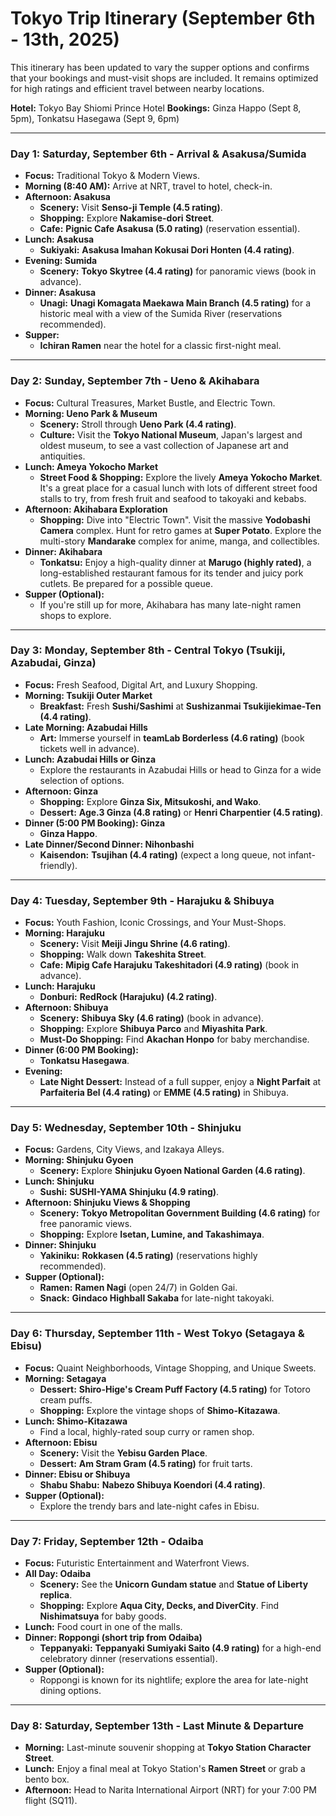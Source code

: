 # Tokyo Trip Itinerary (September 6th - 13th, 2025)

This itinerary has been updated to vary the supper options and confirms that your bookings and must-visit shops are included. It remains optimized for high ratings and efficient travel between nearby locations.

**Hotel:** Tokyo Bay Shiomi Prince Hotel
**Bookings:** Ginza Happo (Sept 8, 5pm), Tonkatsu Hasegawa (Sept 9, 6pm)

---

### Day 1: Saturday, September 6th - Arrival & Asakusa/Sumida

*   **Focus:** Traditional Tokyo & Modern Views.
*   **Morning (8:40 AM):** Arrive at NRT, travel to hotel, check-in.
*   **Afternoon: Asakusa**
    *   **Scenery:** Visit **Senso-ji Temple (4.5 rating)**.
    *   **Shopping:** Explore **Nakamise-dori Street**.
    *   **Cafe:** **Pignic Cafe Asakusa (5.0 rating)** (reservation essential).
*   **Lunch: Asakusa**
    *   **Sukiyaki:** **Asakusa Imahan Kokusai Dori Honten (4.4 rating)**.
*   **Evening: Sumida**
    *   **Scenery:** **Tokyo Skytree (4.4 rating)** for panoramic views (book in advance).
*   **Dinner: Asakusa**
    *   **Unagi:** **Unagi Komagata Maekawa Main Branch (4.5 rating)** for a historic meal with a view of the Sumida River (reservations recommended).
*   **Supper:**
    *   **Ichiran Ramen** near the hotel for a classic first-night meal.

---

### Day 2: Sunday, September 7th - Ueno & Akihabara

*   **Focus:** Cultural Treasures, Market Bustle, and Electric Town.
*   **Morning: Ueno Park & Museum**
    *   **Scenery:** Stroll through **Ueno Park (4.4 rating)**.
    *   **Culture:** Visit the **Tokyo National Museum**, Japan's largest and oldest museum, to see a vast collection of Japanese art and antiquities.
*   **Lunch: Ameya Yokocho Market**
    *   **Street Food & Shopping:** Explore the lively **Ameya Yokocho Market**. It's a great place for a casual lunch with lots of different street food stalls to try, from fresh fruit and seafood to takoyaki and kebabs.
*   **Afternoon: Akihabara Exploration**
    *   **Shopping:** Dive into "Electric Town". Visit the massive **Yodobashi Camera** complex. Hunt for retro games at **Super Potato**. Explore the multi-story **Mandarake** complex for anime, manga, and collectibles.
*   **Dinner: Akihabara**
    *   **Tonkatsu:** Enjoy a high-quality dinner at **Marugo (highly rated)**, a long-established restaurant famous for its tender and juicy pork cutlets. Be prepared for a possible queue.
*   **Supper (Optional):**
    *   If you're still up for more, Akihabara has many late-night ramen shops to explore.

---

### Day 3: Monday, September 8th - Central Tokyo (Tsukiji, Azabudai, Ginza)

*   **Focus:** Fresh Seafood, Digital Art, and Luxury Shopping.
*   **Morning: Tsukiji Outer Market**
    *   **Breakfast:** Fresh **Sushi/Sashimi** at **Sushizanmai Tsukijiekimae-Ten (4.4 rating)**.
*   **Late Morning: Azabudai Hills**
    *   **Art:** Immerse yourself in **teamLab Borderless (4.6 rating)** (book tickets well in advance).
*   **Lunch: Azabudai Hills or Ginza**
    *   Explore the restaurants in Azabudai Hills or head to Ginza for a wide selection of options.
*   **Afternoon: Ginza**
    *   **Shopping:** Explore **Ginza Six, Mitsukoshi, and Wako**.
    *   **Dessert:** **Age.3 Ginza (4.8 rating)** or **Henri Charpentier (4.5 rating)**.
*   **Dinner (5:00 PM Booking): Ginza**
    *   **Ginza Happo**.
*   **Late Dinner/Second Dinner: Nihonbashi**
    *   **Kaisendon:** **Tsujihan (4.4 rating)** (expect a long queue, not infant-friendly).

---

### Day 4: Tuesday, September 9th - Harajuku & Shibuya

*   **Focus:** Youth Fashion, Iconic Crossings, and Your Must-Shops.
*   **Morning: Harajuku**
    *   **Scenery:** Visit **Meiji Jingu Shrine (4.6 rating)**.
    *   **Shopping:** Walk down **Takeshita Street**.
    *   **Cafe:** **Mipig Cafe Harajuku Takeshitadori (4.9 rating)** (book in advance).
*   **Lunch: Harajuku**
    *   **Donburi:** **RedRock (Harajuku) (4.2 rating)**.
*   **Afternoon: Shibuya**
    *   **Scenery:** **Shibuya Sky (4.6 rating)** (book in advance).
    *   **Shopping:** Explore **Shibuya Parco** and **Miyashita Park**.
    *   **Must-Do Shopping:** Find **Akachan Honpo** for baby merchandise.
*   **Dinner (6:00 PM Booking):**
    *   **Tonkatsu Hasegawa**.
*   **Evening:**
    *   **Late Night Dessert:** Instead of a full supper, enjoy a **Night Parfait** at **Parfaiteria Bel (4.4 rating)** or **EMME (4.5 rating)** in Shibuya.

---

### Day 5: Wednesday, September 10th - Shinjuku

*   **Focus:** Gardens, City Views, and Izakaya Alleys.
*   **Morning: Shinjuku Gyoen**
    *   **Scenery:** Explore **Shinjuku Gyoen National Garden (4.6 rating)**.
*   **Lunch: Shinjuku**
    *   **Sushi:** **SUSHI-YAMA Shinjuku (4.9 rating)**.
*   **Afternoon: Shinjuku Views & Shopping**
    *   **Scenery:** **Tokyo Metropolitan Government Building (4.6 rating)** for free panoramic views.
    *   **Shopping:** Explore **Isetan, Lumine, and Takashimaya**.
*   **Dinner: Shinjuku**
    *   **Yakiniku:** **Rokkasen (4.5 rating)** (reservations highly recommended).
*   **Supper (Optional):**
    *   **Ramen:** **Ramen Nagi** (open 24/7) in Golden Gai.
    *   **Snack:** **Gindaco Highball Sakaba** for late-night takoyaki.

---

### Day 6: Thursday, September 11th - West Tokyo (Setagaya & Ebisu)

*   **Focus:** Quaint Neighborhoods, Vintage Shopping, and Unique Sweets.
*   **Morning: Setagaya**
    *   **Dessert:** **Shiro-Hige's Cream Puff Factory (4.5 rating)** for Totoro cream puffs.
    *   **Shopping:** Explore the vintage shops of **Shimo-Kitazawa**.
*   **Lunch: Shimo-Kitazawa**
    *   Find a local, highly-rated soup curry or ramen shop.
*   **Afternoon: Ebisu**
    *   **Scenery:** Visit the **Yebisu Garden Place**.
    *   **Dessert:** **Am Stram Gram (4.5 rating)** for fruit tarts.
*   **Dinner: Ebisu or Shibuya**
    *   **Shabu Shabu:** **Nabezo Shibuya Koendori (4.4 rating)**.
*   **Supper (Optional):**
    *   Explore the trendy bars and late-night cafes in Ebisu.

---

### Day 7: Friday, September 12th - Odaiba

*   **Focus:** Futuristic Entertainment and Waterfront Views.
*   **All Day: Odaiba**
    *   **Scenery:** See the **Unicorn Gundam statue** and **Statue of Liberty replica**.
    *   **Shopping:** Explore **Aqua City, Decks, and DiverCity**. Find **Nishimatsuya** for baby goods.
*   **Lunch:** Food court in one of the malls.
*   **Dinner: Roppongi (short trip from Odaiba)**
    *   **Teppanyaki:** **Teppanyaki Sumiyaki Saito (4.9 rating)** for a high-end celebratory dinner (reservations essential).
*   **Supper (Optional):**
    *   Roppongi is known for its nightlife; explore the area for late-night dining options.

---

### Day 8: Saturday, September 13th - Last Minute & Departure

*   **Morning:** Last-minute souvenir shopping at **Tokyo Station Character Street**.
*   **Lunch:** Enjoy a final meal at Tokyo Station's **Ramen Street** or grab a bento box.
*   **Afternoon:** Head to Narita International Airport (NRT) for your 7:00 PM flight (SQ11).